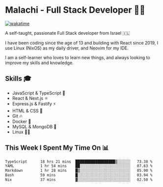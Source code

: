 # Malachi - Full Stack Developer 🚀🔥
[![wakatime](https://wakatime.com/badge/user/112ec769-e669-4b78-a46f-cf4343930741.svg)](https://wakatime.com/@112ec769-e669-4b78-a46f-cf4343930741)

A self-taught, passionate Full Stack developer from Israel 🇮🇱

I have been coding since the age of 13 and building with React since 2019, I use Linux (NixOS) as my daily driver, and Neovim for my IDE.

I am a self-learner who loves to learn new things, and always looking to improve my skills and knowledge.

## Skills 🎓
- JavaScript & TypeScript 💎
- React & Next.js ⚛️
- Express.js & Fastify ⚡️
- HTML & CSS 🎨
- Git 🔥
- Docker 🐳
- MySQL & MongoDB 💾
- Linux 👨‍💻

## This Week I Spent My Time On 📊
<!--START_SECTION:waka-->

```txt
TypeScript      18 hrs 21 mins  ██████████████████▒░░░░░░   73.38 %
YAML            1 hr 54 mins    ██░░░░░░░░░░░░░░░░░░░░░░░   07.63 %
Markdown        1 hr 28 mins    █▒░░░░░░░░░░░░░░░░░░░░░░░   05.90 %
Bash            59 mins         █░░░░░░░░░░░░░░░░░░░░░░░░   03.94 %
Nix             37 mins         ▓░░░░░░░░░░░░░░░░░░░░░░░░   02.50 %
```

<!--END_SECTION:waka-->
